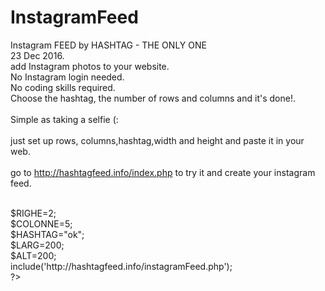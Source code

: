 # InstagramFeed

Instagram FEED by HASHTAG - THE ONLY ONE<br>
23 Dec 2016.<br>
add Instagram photos to your website.<br>
No Instagram login needed.<br>
No coding skills required.<br>
Choose the hashtag, the number of rows and columns and it's done!.<br>
<br>
Simple as taking a selfie (:<br>
<br>
just set up rows, columns,hashtag,width and height and paste it in your web.<br>
<br>
go to http://hashtagfeed.info/index.php to try it and create your instagram feed.<br>
<br>
<?php<br>
$RIGHE=2;<br>
$COLONNE=5;<br>
$HASHTAG="ok";<br>
$LARG=200;<br>
$ALT=200;<br>
include('http://hashtagfeed.info/instagramFeed.php');<br>
?><br>
